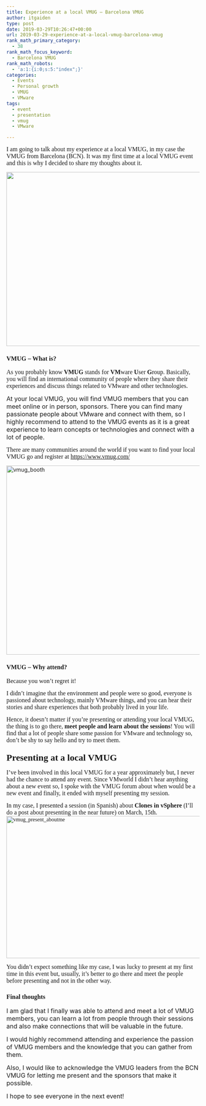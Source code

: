 ```yaml
---
title: Experience at a local VMUG – Barcelona VMUG
author: itgaiden
type: post
date: 2019-03-29T10:26:47+00:00
url: 2019-03-29-experience-at-a-local-vmug-barcelona-vmug
rank_math_primary_category:
  - 38
rank_math_focus_keyword:
  - Barcelona VMUG
rank_math_robots:
  - 'a:1:{i:0;s:5:"index";}'
categories:
  - Events
  - Personal growth
  - VMUG
  - VMware
tags:
  - event
  - presentation
  - vmug
  - VMware

---
```

<span style="font-family: Didact Gothic; font-size: 16px;">I am going to talk about my experience at a local VMUG, in my case the VMUG from Barcelona (BCN). It was my first time at a local VMUG event and this is why I decided to share my thoughts about it.</span>

<span style="font-family: Didact Gothic;"><img loading="lazy" class="alignnone wp-image-710 size-full" src="http://wp.docker.localhost:8000/wp-content/uploads/2019/03/vmug-bcn.png" alt="" width="572" height="453" srcset="http://wp.docker.localhost:8000/wp-content/uploads/2019/03/vmug-bcn.png 572w, http://wp.docker.localhost:8000/wp-content/uploads/2019/03/vmug-bcn-300x238.png 300w" sizes="(max-width: 572px) 100vw, 572px" /></span>

### <span style="font-family: Didact Gothic;">VMUG &#8211; What is?</span>

<span style="font-size: 16px; font-family: Didact Gothic;">As you probably know<strong> VMUG</strong> stands for <strong>VM</strong>ware <strong>U</strong>ser <strong>G</strong>roup. Basically, you will find an international community of people where they share their experiences and discuss things related to VMware and other technologies.</span>

<span style="font-size: 16px;">At your local VMUG, you will find VMUG members that you can meet online or in person, sponsors. There you can find many passionate people about VMware and connect with them, so I highly recommend to attend to the VMUG events as it is a great experience to learn concepts or technologies and connect with a lot of people.</span>

<span style="font-size: 16px; font-family: Didact Gothic;">There are many communities around the world if you want to find your local VMUG go and register at <a href="https://www.vmug.com/">https://www.vmug.com/</a></span>

<img loading="lazy" class="alignnone wp-image-698 size-large" src="http://wp.docker.localhost:8000/wp-content/uploads/2019/03/vmug_booth-1024x768.jpg" alt="vmug_booth" width="656" height="492" srcset="http://wp.docker.localhost:8000/wp-content/uploads/2019/03/vmug_booth-1024x768.jpg 1024w, http://wp.docker.localhost:8000/wp-content/uploads/2019/03/vmug_booth-300x225.jpg 300w, http://wp.docker.localhost:8000/wp-content/uploads/2019/03/vmug_booth-768x576.jpg 768w, http://wp.docker.localhost:8000/wp-content/uploads/2019/03/vmug_booth-1536x1152.jpg 1536w, http://wp.docker.localhost:8000/wp-content/uploads/2019/03/vmug_booth-1568x1176.jpg 1568w, http://wp.docker.localhost:8000/wp-content/uploads/2019/03/vmug_booth.jpg 1600w" sizes="(max-width: 656px) 100vw, 656px" /> 

### <span style="font-family: Didact Gothic;">VMUG &#8211; Why attend?</span>

<span style="font-family: Didact Gothic; font-size: 16px;">Because you won&#8217;t regret it!<br /> </span>

<span style="font-family: Didact Gothic; font-size: 16px;">I didn&#8217;t imagine that the environment and people were so good, everyone is passioned about technology, mainly VMware things, and you can hear their stories and share experiences that both probably lived in your life.<br /> </span>

<span style="font-family: Didact Gothic; font-size: 16px;">Hence, it doesn&#8217;t matter if you&#8217;re presenting or attending your local VMUG, the thing is to go there, <strong>meet people and learn about the sessions</strong>! You will find that a lot of people share some passion for VMware and technology so, don&#8217;t be shy to say hello and try to meet them.</span>

### <span style="font-family: Didact Gothic;"><span style="font-size: 14px;"><span style="font-size: 24px;">Presenting at a local VMUG</span><br /> </span></span>

<span style="font-size: 16px; font-family: Didact Gothic;">I&#8217;ve been involved in this local VMUG for a year approximately but, I never had the chance to attend any event. Since VMworld I didn&#8217;t hear anything about a new event so, I spoke with the VMUG forum about when would be a new event and finally, it ended with myself presenting my session.<br /> </span>

<span style="font-family: Didact Gothic;"><span style="font-size: 16px;">In my case, I presented a session (in Spanish) about <strong>Clones in vSphere</strong> (I&#8217;ll do a post about presenting in the near future) on March, 15th.</span><img loading="lazy" class="alignnone wp-image-701 size-large" src="http://wp.docker.localhost:8000/wp-content/uploads/2019/03/vmug_sidevision-1024x578.jpg" alt="vmug_present_aboutme" width="656" height="370" /></span>

<span style="font-size: 16px; font-family: Didact Gothic;">You didn&#8217;t expect something like my case, I was lucky to present at my first time in this event but, usually, it&#8217;s better to go there and meet the people before presenting and not in the other way.</span>

### <span style="font-family: Didact Gothic;">Final thoughts</span>

<span style="font-size: 16px;">I am glad that I finally was able to attend and meet a lot of VMUG members, you can learn a lot from people through their sessions and also make connections that will be valuable in the future.<br /> </span>

<span style="font-size: 16px;">I would highly recommend attending and experience the passion of VMUG members and the knowledge that you can gather from them.</span>

<span style="font-size: 16px;">Also, I would like to acknowledge the VMUG leaders from the BCN VMUG for letting me present and the sponsors that make it possible.</span>

<span style="font-size: 16px;">I hope to see everyone in the next event!</span>